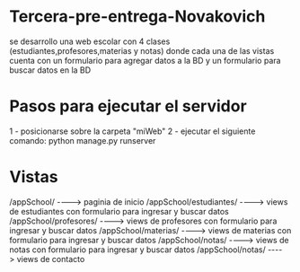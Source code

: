 # Tercera-pre-entrega-Novakovich

se desarrollo una web escolar con 4 clases (estudiantes,profesores,materias y notas)
donde cada una de las vistas cuenta con un formulario para agregar datos a la BD y un 
formulario para buscar datos en la BD

# Pasos para ejecutar el servidor

1 - posicionarse sobre la carpeta "miWeb"
2 - ejecutar el siguiente comando: python manage.py runserver

# Vistas

/appSchool/  ----> paginia de inicio
/appSchool/estudiantes/  ----> views de estudiantes con formulario para ingresar y buscar datos
/appSchool/profesores/  ----> views de profesores con formulario para ingresar y buscar datos
/appSchool/materias/  ----> views de materias con formulario para ingresar y buscar datos
/appSchool/notas/  ----> views de notas con formulario para ingresar y buscar datos
/appSchool/notas/  ----> views de contacto 

